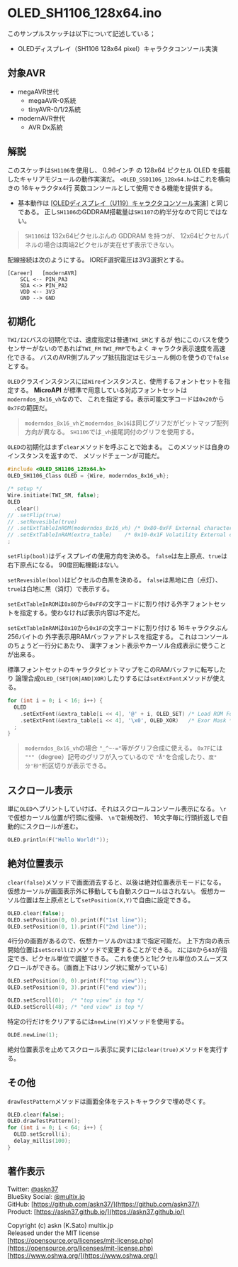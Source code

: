 # OLED_SH1106_128x64.ino

このサンプルスケッチは以下について記述している；

- OLEDディスプレイ（SH1106 128x64 pixel）キャラクタコンソール実演

## 対象AVR

- megaAVR世代
  - megaAVR-0系統
  - tinyAVR-0/1/2系統
- modernAVR世代
  - AVR Dx系統

## 解説

このスケッチは`SH1106`を使用し、
0.96インチ の 128x64 ピクセル OLED を搭載したキャリアモジュールの動作実演だ。
`<OLED_SSD1106_128x64.h>`はこれを横向きの 16キャラクタx4行 英数コンソールとして使用できる機能を提供する。

- 基本動作は
[[OLEDディスプレイ（U119）キャラクタコンソール実演]](https://github.com/askn37/M5_Modules_lib/tree/main/examples/M5_OLED_Console)
と同じである。
正し`SH1106`のGDDRAM搭載量は`SH1107`の約半分なので同じではない。

> `SH1106`は 132x64ピクセルぶんの GDDRAM を持つが、
12x64ピクセルパネルの場合は両端2ピクセルが実在せず表示できない。

配線接続は次のようにする。
IOREF選択電圧は3V3選択とする。

```plain
[Career]   [modernAVR]
    SCL <-- PIN_PA3
    SDA <-> PIN_PA2
    VDD <-- 3V3
    GND --> GND
```

## 初期化

`TWI/I2C`バスの初期化では、速度指定は普通`TWI_SM`とするが
他にこのバスを使うセンサーがないのであれば`TWI_FM` `TWI_FMP`でもよく
キャラクタ表示速度を高速化できる。
バスのAVR側プルアップ抵抗指定はモジュール側のを使うので`false`とする。

`OLED`クラスインスタンスには`Wire`インスタンスと、使用するフォントセットを指定する。
__MicroAPI__ が標準で用意している対応フォントセットは`moderndos_8x16_vh`なので、
これを指定する。表示可能文字コードは`0x20`から`0x7F`の範囲だ。

> `moderndos_8x16_vh`と`moderndos_8x16`は同じグリフだがビットマップ配列方向が異なる。
> `SH1106`では`_vh`接尾詞付のグリフを使用する。

`OLED`の初期化はまず`clear`メソッドを呼ぶことで始まる。
このメソッドは自身のインスタンスを返すので、
メソッドチェーンが可能だ。

```c
#include <OLED_SH1106_128x64.h>
OLED_SH1106_Class OLED = {Wire, moderndos_8x16_vh};

/* setup */
Wire.initiate(TWI_SM, false);
OLED
  .clear()
// .setFlip(true)
// .setRevesible(true)
// .setExtTableInROM(moderndos_8x16_vh) /* 0x80-0xFF External character bank */
// .setExtTableInRAM(extra_table)    /* 0x10-0x1F Volatility External character area */
;
```

`setFlip(bool)`はディスプレイの使用方向を決める。
`false`は左上原点、`true`は右下原点になる。
90度回転機能はない。

`setRevesible(bool)`はピクセルの白黒を決める。
`false`は黒地に白（点灯）、`true`は白地に黒（消灯）で表示する。

`setExtTableInROM`は`0x80`から`0xFF`の文字コードに割り付ける外字フォントセットを指定する。使わなければ表示内容は不定だ。

`setExtTableInRAM`は`0x10`から`0x1F`の文字コードに割り付ける
16キャラクタぶん 256バイトの 外字表示用RAMバッファアドレスを指定する。
これはコンソールのちょうど一行分にあたり、
漢字フォント表示やカーソル合成表示に使うことが出来る。

標準フォントセットのキャラクタビットマップをこのRAMバッファに転写したり
論理合成`OLED_(SET|OR|AND|XOR)`したりするには`setExtFont`メソッドが使える。

```c
for (int i = 0; i < 16; i++) {
  OLED
    .setExtFont(&extra_table[i << 4], '@' + i, OLED_SET) /* Load ROM Font */
    .setExtFont(&extra_table[i << 4], '\x0', OLED_XOR)   /* Exor Mask */
  ;
}
```

> `moderndos_8x16_vh`の場合
`"_^~-="`等がグリフ合成に使える。
`0x7F`には `"°"`（degree）記号のグリフが入っているので
`"Å"`を合成したり、`度°分'秒"`桁区切りが表示できる。

## スクロール表示

単に`OLED`へプリントしていけば、それはスクロールコンソール表示になる。
`\r`で仮想カーソル位置が行頭に復帰、
`\n`で新規改行、
16文字毎に行頭折返しで自動的にスクロールが進む。

```c
OLED.println(F("Hello World!"));
```

## 絶対位置表示

`clear(false)`メソッドで画面消去すると、以後は絶対位置表示モードになる。
仮想カーソルが画面表示外に移動しても自動スクロールはされない。
仮想カーソル位置は左上原点として`setPosition(X,Y)`で自由に設定できる。

```c
OLED.clear(false);
OLED.setPosition(0, 0).print(F("1st line"));
OLED.setPosition(0, 1).print(F("2nd line"));
```

4行分の画面があるので、仮想カーソルの`Y`は`3`まで指定可能だ。
上下方向の表示開始位置は`setScroll(Z)`メソッドで変更することができる。
`Z`には`0`から`63`が指定でき、ピクセル単位で調整できる。
これを使うと1ピクセル単位のスムーズスクロールができる。（画面上下はリング状に繋がっている）

```c
OLED.setPosition(0, 0).print(F("top view"));
OLED.setPosition(0, 3).print(F("end view"));

OLED.setScroll(0);  /* "top view" is top */
OLED.setScroll(48); /* "end view" is top */
```

特定の行だけをクリアするには`newLine(Y)`メソッドを使用する。

```c
OLDE.newLine(1);
```

絶対位置表示を止めてスクロール表示に戻すには`clear(true)`メソッドを実行する。

## その他

`drawTestPattern`メソッドは画面全体をテストキャラクタで埋め尽くす。

```c
OLED.clear(false);
OLED.drawTestPattern();
for (int i = 0; i < 64; i++) {
  OLED.setScroll(i);
  delay_millis(100);
}
```

## 著作表示

Twitter: [@askn37](https://twitter.com/askn37) \
BlueSky Social: [@multix.jp](https://bsky.app/profile/multix.jp) \
GitHub: [https://github.com/askn37/](https://github.com/askn37/) \
Product: [https://askn37.github.io/](https://askn37.github.io/)

Copyright (c) askn (K.Sato) multix.jp \
Released under the MIT license \
[https://opensource.org/licenses/mit-license.php](https://opensource.org/licenses/mit-license.php) \
[https://www.oshwa.org/](https://www.oshwa.org/)
